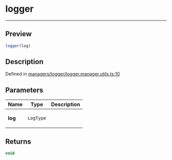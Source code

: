 
      
# logger

<div class="api-docs__separator" data-reactroot="">

---

</div><div class="api-docs__section">

## Preview

</div><div class="api-docs__preview fn">

```ts
logger(log)
```

</div><div class="api-docs__section">

## Description

</div><div class="api-docs__description"><span class="api-docs__do-not-parse">



</span></div><div class="api-docs__definition">

Defined in [managers/logger/logger.manager.utils.ts:10](https://github.com/BetterTyped/hyper-fetch/blob/1a97772c/packages/core/src/managers/logger/logger.manager.utils.ts#L10)

</div><div class="api-docs__section">

## Parameters

</div><div class="api-docs__parameters"><table><thead><tr><th>Name</th><th>Type</th><th>Description</th></tr></thead><tbody><tr param-data="log"><td>

**log**

</td><td>

`LogType`

</td><td>



</td></tr></tbody></table></div><div class="api-docs__section">

## Returns

</div><div class="api-docs__returns">

```ts
void
```

</div>